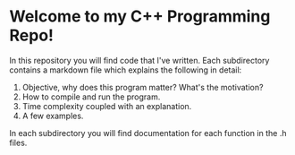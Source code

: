 # Welcome to my C++ Programming Repo!

In this repository you will find code that I've written. Each subdirectory contains a markdown file
which explains the following in detail:
1. Objective, why does this program matter? What's the motivation? 
2. How to compile and run the program.
3. Time complexity coupled with an explanation.
4. A few examples. 

In each subdirectory you will find documentation for each function in the .h files.




